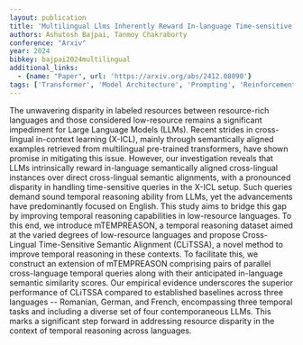 ```yaml
---
layout: publication
title: 'Multilingual Llms Inherently Reward In-language Time-sensitive Semantic Alignment For Low-resource Languages'
authors: Ashutosh Bajpai, Tanmoy Chakraborty
conference: "Arxiv"
year: 2024
bibkey: bajpai2024multilingual
additional_links:
  - {name: "Paper", url: 'https://arxiv.org/abs/2412.08090'}
tags: ['Transformer', 'Model Architecture', 'Prompting', 'Reinforcement Learning', 'In-Context Learning', 'Pretraining Methods']
---
```

The unwavering disparity in labeled resources between resource-rich languages
and those considered low-resource remains a significant impediment for Large
Language Models (LLMs). Recent strides in cross-lingual in-context learning
(X-ICL), mainly through semantically aligned examples retrieved from
multilingual pre-trained transformers, have shown promise in mitigating this
issue. However, our investigation reveals that LLMs intrinsically reward
in-language semantically aligned cross-lingual instances over direct
cross-lingual semantic alignments, with a pronounced disparity in handling
time-sensitive queries in the X-ICL setup. Such queries demand sound temporal
reasoning ability from LLMs, yet the advancements have predominantly focused on
English. This study aims to bridge this gap by improving temporal reasoning
capabilities in low-resource languages. To this end, we introduce mTEMPREASON,
a temporal reasoning dataset aimed at the varied degrees of low-resource
languages and propose Cross-Lingual Time-Sensitive Semantic Alignment
(CLiTSSA), a novel method to improve temporal reasoning in these contexts. To
facilitate this, we construct an extension of mTEMPREASON comprising pairs of
parallel cross-language temporal queries along with their anticipated
in-language semantic similarity scores. Our empirical evidence underscores the
superior performance of CLiTSSA compared to established baselines across three
languages -- Romanian, German, and French, encompassing three temporal tasks
and including a diverse set of four contemporaneous LLMs. This marks a
significant step forward in addressing resource disparity in the context of
temporal reasoning across languages.
